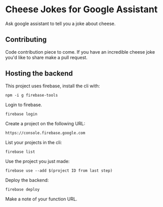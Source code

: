 # Cheese Jokes for Google Assistant

Ask google assistant to tell you a joke about cheese.

## Contributing

Code contribution piece to come. If you have an incredible cheese joke you'd like to share make a pull request.

## Hosting the backend

This project uses firebase, install the cli with:

`npm -i g firebase-tools`

Login to firebase.

`firebase login`

Create a project on the following URL:

`https://console.firebase.google.com`

List your projects in the cli:

`firebase list`

Use the project you just made:

`firebase use --add $(project ID from last step)`

Deploy the backend:

`firebase deploy`

Make a note of your function URL.
